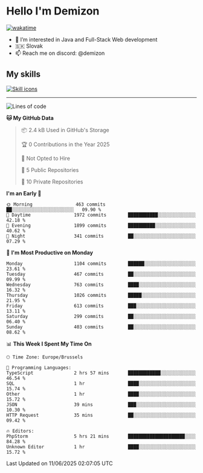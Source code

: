 # Hello I'm Demizon
[![wakatime](https://wakatime.com/badge/user/6ad1949f-d6d7-44f9-9eee-c35e54cc499b.svg)](https://wakatime.com/@6ad1949f-d6d7-44f9-9eee-c35e54cc499b)
- 👀 I’m interested in Java and Full-Stack Web development
- 🇸🇰 Slovak
- 📫 Reach me on discord: @demizon

## My skills
[![Skill icons](https://skillicons.dev/icons?i=java,js,ts,html,css,react,nextjs,tailwind,supabase,py,git,docker,linux,mysql,postgres,mongo&theme=dark)](https://github.com/Demizon3433)

---

<!--START_SECTION:waka-->
![Lines of code](https://img.shields.io/badge/From%20Hello%20World%20I%27ve%20Written-1.5%20million%20lines%20of%20code-blue)

**🐱 My GitHub Data** 

> 📦 2.4 kB Used in GitHub's Storage 
 > 
> 🏆 0 Contributions in the Year 2025
 > 
> 🚫 Not Opted to Hire
 > 
> 📜 5 Public Repositories 
 > 
> 🔑 10 Private Repositories 
 > 
**I'm an Early 🐤** 

```text
🌞 Morning                463 commits         ██░░░░░░░░░░░░░░░░░░░░░░░   09.90 % 
🌆 Daytime                1972 commits        ███████████░░░░░░░░░░░░░░   42.18 % 
🌃 Evening                1899 commits        ██████████░░░░░░░░░░░░░░░   40.62 % 
🌙 Night                  341 commits         ██░░░░░░░░░░░░░░░░░░░░░░░   07.29 % 
```
📅 **I'm Most Productive on Monday** 

```text
Monday                   1104 commits        ██████░░░░░░░░░░░░░░░░░░░   23.61 % 
Tuesday                  467 commits         ██░░░░░░░░░░░░░░░░░░░░░░░   09.99 % 
Wednesday                763 commits         ████░░░░░░░░░░░░░░░░░░░░░   16.32 % 
Thursday                 1026 commits        █████░░░░░░░░░░░░░░░░░░░░   21.95 % 
Friday                   613 commits         ███░░░░░░░░░░░░░░░░░░░░░░   13.11 % 
Saturday                 299 commits         ██░░░░░░░░░░░░░░░░░░░░░░░   06.40 % 
Sunday                   403 commits         ██░░░░░░░░░░░░░░░░░░░░░░░   08.62 % 
```


📊 **This Week I Spent My Time On** 

```text
🕑︎ Time Zone: Europe/Brussels

💬 Programming Languages: 
TypeScript               2 hrs 57 mins       ████████████░░░░░░░░░░░░░   46.54 % 
SQL                      1 hr                ████░░░░░░░░░░░░░░░░░░░░░   15.74 % 
Other                    1 hr                ████░░░░░░░░░░░░░░░░░░░░░   15.72 % 
JSON                     39 mins             ███░░░░░░░░░░░░░░░░░░░░░░   10.30 % 
HTTP Request             35 mins             ██░░░░░░░░░░░░░░░░░░░░░░░   09.42 % 

🔥 Editors: 
PhpStorm                 5 hrs 21 mins       █████████████████████░░░░   84.28 % 
Unknown Editor           1 hr                ████░░░░░░░░░░░░░░░░░░░░░   15.72 % 
```


 Last Updated on 11/06/2025 02:07:05 UTC
<!--END_SECTION:waka-->
